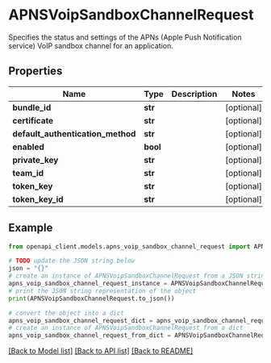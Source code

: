 # APNSVoipSandboxChannelRequest

Specifies the status and settings of the APNs (Apple Push Notification service) VoIP sandbox channel for an application.

## Properties

Name | Type | Description | Notes
------------ | ------------- | ------------- | -------------
**bundle_id** | **str** |  | [optional] 
**certificate** | **str** |  | [optional] 
**default_authentication_method** | **str** |  | [optional] 
**enabled** | **bool** |  | [optional] 
**private_key** | **str** |  | [optional] 
**team_id** | **str** |  | [optional] 
**token_key** | **str** |  | [optional] 
**token_key_id** | **str** |  | [optional] 

## Example

```python
from openapi_client.models.apns_voip_sandbox_channel_request import APNSVoipSandboxChannelRequest

# TODO update the JSON string below
json = "{}"
# create an instance of APNSVoipSandboxChannelRequest from a JSON string
apns_voip_sandbox_channel_request_instance = APNSVoipSandboxChannelRequest.from_json(json)
# print the JSON string representation of the object
print(APNSVoipSandboxChannelRequest.to_json())

# convert the object into a dict
apns_voip_sandbox_channel_request_dict = apns_voip_sandbox_channel_request_instance.to_dict()
# create an instance of APNSVoipSandboxChannelRequest from a dict
apns_voip_sandbox_channel_request_from_dict = APNSVoipSandboxChannelRequest.from_dict(apns_voip_sandbox_channel_request_dict)
```
[[Back to Model list]](../README.md#documentation-for-models) [[Back to API list]](../README.md#documentation-for-api-endpoints) [[Back to README]](../README.md)


